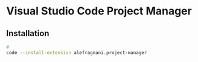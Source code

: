 # Visual Studio Code Project Manager

## Installation

```sh
#
code --install-extension alefragnani.project-manager
```

<!--
~/Library/Application\ Support/Code/User/globalStorage/alefragnani.project-manager/projects.json
-->
